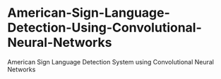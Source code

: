 # American-Sign-Language-Detection-Using-Convolutional-Neural-Networks
American Sign Language Detection System using Convolutional Neural Networks
